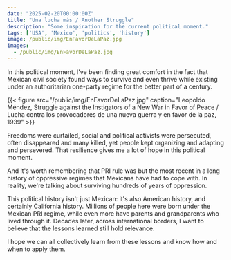 ```yaml
---
date: "2025-02-20T00:00:00Z"
title: "Una lucha más / Another Struggle"
description: "Some inspiration for the current political moment."
tags: ['USA', 'Mexico', 'politics', 'history']
image: /public/img/EnFavorDeLaPaz.jpg
images:
  - /public/img/EnFavorDeLaPaz.jpg
---
```


In this political moment, I've been finding great comfort in the fact that Mexican civil society found ways to survive and even thrive while existing under an authoritarian one-party regime for the better part of a century.<!--more-->

{{< figure src="/public/img/EnFavorDeLaPaz.jpg" caption="Leopoldo Méndez, Struggle against the Instigators of a New War in Favor of Peace / Lucha contra los provocadores de una nueva guerra y en favor de la paz, 1939" >}}

Freedoms were curtailed, social and political activists were persecuted, often disappeared and many killed, yet people kept organizing and adapting and persevered. That resilience gives me a lot of hope in this political moment.

And it's worth remembering that PRI rule was but the most recent in a long history of oppressive regimes that Mexicans have had to cope with. In reality, we're talking about surviving hundreds of years of oppression.

This political history isn't just Mexican: it's also American history, and certainly California history. Millions of people here were born under the Mexican PRI regime, while even more have parents and grandparents who lived through it. Decades later, across international borders, I want to believe that the lessons learned still hold relevance.

I hope we can all collectively learn from these lessons and know how and when to apply them.